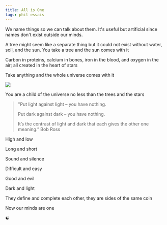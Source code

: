 ```yaml
---
title: All is One 
tags: phil essais
---
```


We name things so we can talk about them.  It's useful but artificial since names don't exist outside our minds. 

A tree might seem like a separate thing but it could not exist without water, soil, and the sun. You take a tree and the sun comes with it 

Carbon in proteins, calcium in bones, iron in the blood, and oxygen in the air; all created in the heart of stars

Take anything and the whole universe comes with it 

![](/static/img/attached-to-all.png)

You are a child of the universe no less than the trees and the stars 

> "Put light against light – you have nothing. 
> 
> Put dark against dark – you have nothing. 
> 
> It’s the contrast of light and dark that each gives the other one meaning.” Bob Ross 

High and low

Long and short 

Sound and silence 

Difficult and easy

Good and evil 

Dark and light 

They define and complete each other, they are sides of the same coin 

Now our minds are one 

☯